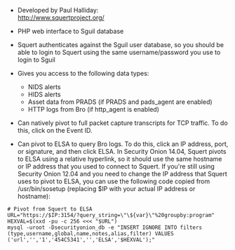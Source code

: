 * Developed by Paul Halliday:  
http://www.squertproject.org/

* PHP web interface to Sguil database

* Squert authenticates against the Sguil user database, so you should be able to login to Squert using the same username/password you use to login to Sguil

* Gives you access to the following data types:
  * NIDS alerts
  * HIDS alerts
  * Asset data from PRADS (if PRADS and pads_agent are enabled)
  * HTTP logs from Bro (if http_agent is enabled)

* Can natively pivot to full packet capture transcripts for TCP traffic.  To do this, click on the Event ID.

* Can pivot to ELSA to query Bro logs.  To do this, click an IP address, port, or signature, and then click ELSA.  In Security Onion 14.04, Squert pivots to ELSA using a relative hyperlink, so it should use the same hostname or IP address that you used to connect to Squert.  If you're still using Security Onion 12.04 and you need to change the IP address that Squert uses to pivot to ELSA, you can use the following code copied from /usr/bin/sosetup (replacing $IP with your actual IP address or hostname):
```
# Pivot from Squert to ELSA
URL="https://$IP:3154/?query_string=\"\${var}\"%20groupby:program"
HEXVAL=$(xxd -pu -c 256 <<< "$URL")
mysql -uroot -Dsecurityonion_db -e "INSERT IGNORE INTO filters (type,username,global,name,notes,alias,filter) VALUES ('url','','1','454C5341','','ELSA','$HEXVAL');"
```